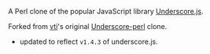A Perl clone of the popular JavaScript library [Underscore.js](http://underscorejs.org/).

Forked from [vti](https://github.com/vti)'s original [Underscore-perl](https://github.com/vti/underscore-perl) clone.

- updated to reflect `v1.4.3` of underscore.js.
